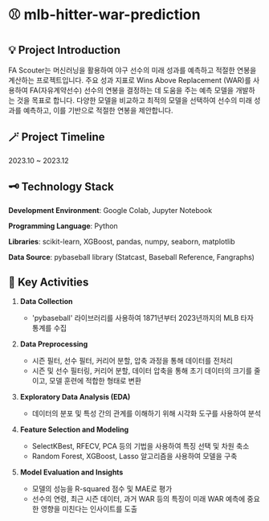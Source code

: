 # ⚾ mlb-hitter-war-prediction


## 💡 Project Introduction
FA Scouter는 머신러닝을 활용하여 야구 선수의 미래 성과를 예측하고 적절한 연봉을 계산하는 프로젝트입니다. 
주요 성과 지표로 Wins Above Replacement (WAR)를 사용하여 FA(자유계약선수) 선수의 연봉을 결정하는 데 도움을 주는 예측 모델을 개발하는 것을 목표로 합니다. 
다양한 모델을 비교하고 최적의 모델을 선택하여 선수의 미래 성과를 예측하고, 이를 기반으로 적절한 연봉을 제안합니다.


## 🪄 Project Timeline
2023.10 ~ 2023.12


## 🗝️ Technology Stack
**Development Environment**: Google Colab, Jupyter Notebook

**Programming Language**: Python

**Libraries**: scikit-learn, XGBoost, pandas, numpy, seaborn, matplotlib

**Data Source**: pybaseball library (Statcast, Baseball Reference, Fangraphs)


## 🎯 Key Activities
1. **Data Collection**
   - 'pybaseball' 라이브러리를 사용하여 1871년부터 2023년까지의 MLB 타자 통계를 수집

2. **Data Preprocessing**
   - 시즌 필터, 선수 필터, 커리어 분할, 압축 과정을 통해 데이터를 전처리
   - 시즌 및 선수 필터링, 커리어 분할, 데이터 압축을 통해 초기 데이터의 크기를 줄이고, 모델 훈련에 적합한 형태로 변환

3. **Exploratory Data Analysis (EDA)**
   - 데이터의 분포 및 특성 간의 관계를 이해하기 위해 시각화 도구를 사용하여 분석

4. **Feature Selection and Modeling**
   - SelectKBest, RFECV, PCA 등의 기법을 사용하여 특징 선택 및 차원 축소
   - Random Forest, XGBoost, Lasso 알고리즘을 사용하여 모델을 구축
  
5. **Model Evaluation and Insights**
   - 모델의 성능을 R-squared 점수 및 MAE로 평가
   - 선수의 연령, 최근 시즌 데이터, 과거 WAR 등의 특징이 미래 WAR 예측에 중요한 영향을 미친다는 인사이트를 도출
